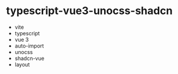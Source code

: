 # typescript-vue3-unocss-shadcn

- vite
- typescript
- vue 3
- auto-import
- unocss
- shadcn-vue
- layout
